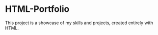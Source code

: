 # HTML-Portfolio
 This project is a showcase of my skills and projects, created entirely with HTML.
